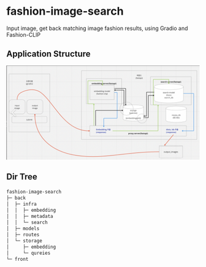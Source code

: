 # fashion-image-search
Input image, get back matching image fashion results, using Gradio and Fashion-CLIP

## Application Structure
![app-structure](/asset/structure.png)

## Dir Tree
```
fashion-image-search
├─ back
│  ├─ infra
│  │  ├─ embedding
│  │  ├─ metadata
│  │  └─ search
│  ├─ models
│  ├─ routes
│  └─ storage
│     ├─ embedding
│     └─ qureies
└─ front

```